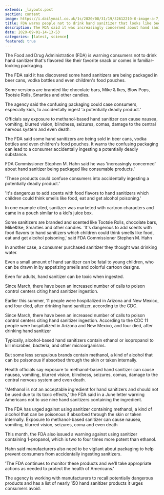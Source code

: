 ```yaml
---
extends: _layouts.post
section: content
image: https://i.dailymail.co.uk/1s/2020/08/31/19/32612210-0-image-a-7_1598898647963.jpg 
title: FDA warns people not to drink hand sanitizer that looks like beer, candy 
description: The FDA said it was increasingly concerned about hand sanitizer packaged like beer, candy, and other consumables. Some sanitizer can cause blindness, coma or even death if ingested. 
date: 2020-09-01-14-13-53 
categories: [latest, science] 
featured: true 
--- 
```

The Food and Drug Administration (FDA) is warning consumers not to drink hand sanitizer that's flavored like their favorite snack or comes in familiar-looking packaging.

The FDA said it has discovered some hand sanitizers are being packaged in beer cans, vodka bottles and even children's food pouches. 

Some versions are branded like chocolate bars, Mike & Ikes, Blow Pops, Tootsie Rolls, Smarties and other candies. 

The agency said the confusing packaging could case consumers, especially kids, to accidentally ingest 'a potentially deadly product.'

Officials say exposure to methanol-based hand sanitizer can cause nausea, vomiting, blurred vision, blindness, seizures, comas, damage to the central nervous system and even death.  

The FDA said some hand sanitizers are being sold in beer cans, vodka bottles and even children's food pouches. It warns the confusing packaging can lead to a consumer accidentally ingesting a potentially deadly substance.

FDA Commissioner Stephen M. Hahn said he was 'increasingly concerned' about hand sanitizer being packaged like consumable products.'

'These products could confuse consumers into accidentally ingesting a potentially deadly product.'

'It's dangerous to add scents with food flavors to hand sanitizers which children could think smells like food, eat and get alcohol poisoning.' 

In one example cited, sanitizer was marketed with cartoon characters and came in a pouch similar to a kid's juice box.

Some sanitizers are branded and scented like Tootsie Rolls, chocolate bars, Mike&Ike, Smarties and other candies. 'It's dangerous to add scents with food flavors to hand sanitizers which children could think smells like food, eat and get alcohol poisoning,' said FDA Commissioner Stephen M. Hahn

In another case, a consumer purchased sanitizer they thought was drinking water.

Even a small amount of hand sanitizer can be fatal to young children, who can be drawn in by appetizing smells and colorful cartoon designs.

Even for adults, hand sanitizer can be toxic when ingested.

Since March, there have been an increased number of calls to poison control centers citing hand sanitizer ingestion.

Earlier this summer, 11 people were hospitalized in Arizona and New Mexico, and four died, after drinking hand sanitizer, according to the CDC.

Since March, there have been an increased number of calls to poison control centers citing hand sanitizer ingestion. According to the CDC 11 people were hospitalized in Arizona and New Mexico, and four died, after drinking hand sanitizer

Typically, alcohol-based hand sanitizers contain ethanol or isopropanol to kill microbes, bacteria, and other microorganisms.

But some less scrupulous brands contain methanol, a kind of alcohol that can be poisonous if absorbed through the skin or taken internally.

Health officials say exposure to methanol-based hand sanitizer can cause nausea, vomiting, blurred vision, blindness, seizures, comas, damage to the central nervous system and even death.

'Methanol is not an acceptable ingredient for hand sanitizers and should not be used due to its toxic effects,' the FDA said in a June letter warning Americans not to use nine hand sanitizers containing the ingredient.

The FDA has urged against using sanitizer containing methanol, a kind of alcohol that can be poisonous if absorbed through the skin or taken internally. Exposure to methanol-based sanitizer can cause nausea, vomiting, blurred vision, seizures, coma and even death

This month, the FDA also issued a warning against using sanitizer containing 1-propanol, which is two to four times more potent than ethanol.  

Hahn said manufacturers also need to be vigilant about packaging to help prevent consumers from accidentally ingesting sanitizers.

'The FDA continues to monitor these products and we'll take appropriate actions as needed to protect the health of Americans.'

The agency is working with manufacturers to recall potentially dangerous products and has a list of nearly 150 hand sanitizer products it urges consumers avoid.

